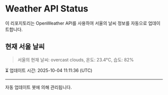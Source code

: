 
# Weather API Status

이 리포지토리는 OpenWeather API를 사용하여 서울의 날씨 정보를 자동으로 업데이트합니다.

## 현재 서울 날씨
> 서울의 현재 날씨: overcast clouds, 온도: 23.4°C, 습도: 82%

⏳ 업데이트 시간: 2025-10-04 11:11:36 (UTC)

---
자동 업데이트 봇에 의해 관리됩니다.

